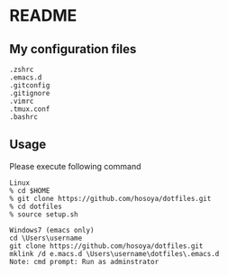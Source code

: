 # README

## My configuration files

````
.zshrc
.emacs.d
.gitconfig
.gitignore
.vimrc
.tmux.conf
.bashrc
````
## Usage

Please execute following command
````
Linux
% cd $HOME
% git clone https://github.com/hosoya/dotfiles.git
% cd dotfiles
% source setup.sh
````

````
Windows7 (emacs only)
cd \Users\username
git clone https://github.com/hosoya/dotfiles.git
mklink /d e.macs.d \Users\username\dotfiles\.emacs.d
Note: cmd prompt: Run as adminstrator
````
